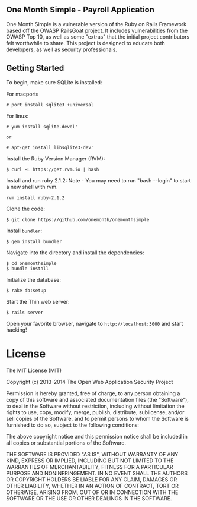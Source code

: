 ## One Month Simple - Payroll Application

One Month Simple is a vulnerable version of the Ruby on Rails Framework based off the OWASP RailsGoat project. It includes vulnerabilities from the OWASP Top 10, as well as some "extras" that the initial project contributors felt worthwhile to share. This project is designed to educate both developers, as well as security professionals.

## Getting Started

To begin, make sure SQLite is installed:

For macports
```
# port install sqlite3 +universal
```

For linux:
```
# yum install sqlite-devel'

or

# apt-get install libsqlite3-dev'
```

Install the Ruby Version Manager (RVM):

```
$ curl -L https://get.rvm.io | bash
```

Install and run ruby 2.1.2:
Note - You may need to run "bash --login" to start a new shell with rvm.

```
rvm install ruby-2.1.2
```

Clone the code:

```
$ git clone https://github.com/onemonth/onemonthsimple
```

Install `bundler`:

```
$ gem install bundler
```

Navigate into the directory and install the dependencies:

```
$ cd onemonthsimple
$ bundle install
```

Initialize the database:

```
$ rake db:setup
```

Start the Thin web server:

```
$ rails server
```

Open your favorite browser, navigate to `http://localhost:3000` and start hacking!

# License

The MIT License (MIT)

Copyright (c) 2013-2014 The Open Web Application Security Project

Permission is hereby granted, free of charge, to any person obtaining a copy of this software and associated documentation files (the "Software"), to deal in the Software without restriction, including without limitation the rights to use, copy, modify, merge, publish, distribute, sublicense, and/or sell copies of the Software, and to permit persons to whom the Software is furnished to do so, subject to the following conditions:

The above copyright notice and this permission notice shall be included in all copies or substantial portions of the Software.

THE SOFTWARE IS PROVIDED "AS IS", WITHOUT WARRANTY OF ANY KIND, EXPRESS OR IMPLIED, INCLUDING BUT NOT LIMITED TO THE WARRANTIES OF MERCHANTABILITY, FITNESS FOR A PARTICULAR PURPOSE AND NONINFRINGEMENT. IN NO EVENT SHALL THE AUTHORS OR COPYRIGHT HOLDERS BE LIABLE FOR ANY CLAIM, DAMAGES OR OTHER LIABILITY, WHETHER IN AN ACTION OF CONTRACT, TORT OR OTHERWISE, ARISING FROM, OUT OF OR IN CONNECTION WITH THE SOFTWARE OR THE USE OR OTHER DEALINGS IN THE SOFTWARE.
